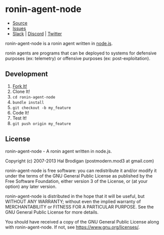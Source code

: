 # ronin-agent-node

* [Source](https://github.com/ronin-rb/ronin-agent-node)
* [Issues](https://github.com/ronin-rb/ronin-agent-node/issues)
* [Slack](https://ronin-rb.slack.com) |
  [Discord](https://discord.gg/6WAb3PsVX9) |
  [Twitter](https://twitter.com/ronin_rb)

ronin-agent-node is a ronin agent written in [node.js].

ronin agents are programs that can be deployed to systems for defensive purposes
(ex: telemetry) or offensive purposes (ex: post-exploitation).

## Development

1. [Fork It!](https://github.com/ronin-rb/ronin-agent-node/fork)
2. Clone It!
3. `cd ronin-agent-node`
4. `bundle install`
5. `git checkout -b my_feature`
6. Code It!
7. Test It!
8. `git push origin my_feature`

## License

ronin-agent-node - A ronin agent written in node.js.

Copyright (c) 2007-2013 Hal Brodigan (postmodern.mod3 at gmail.com)

ronin-agent-node is free software: you can redistribute it and/or modify
it under the terms of the GNU General Public License as published by
the Free Software Foundation, either version 3 of the License, or
(at your option) any later version.

ronin-agent-node is distributed in the hope that it will be useful,
but WITHOUT ANY WARRANTY; without even the implied warranty of
MERCHANTABILITY or FITNESS FOR A PARTICULAR PURPOSE.  See the
GNU General Public License for more details.

You should have received a copy of the GNU General Public License
along with ronin-agent-node.  If not, see <https://www.gnu.org/licenses/>.

[node.js]: https://nodejs.org/en/
